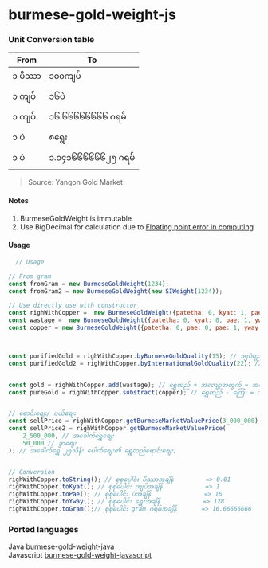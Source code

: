 # burmese-gold-weight-js
### Unit Conversion table
|From|To|
|--|--|
|၁ ပိဿာ| ၁၀၀ကျပ်|
|၁ ကျပ်| ၁၆ပဲ|
|၁ ကျပ်| ၁၆.၆၆၆၆၆၆၆၆ ဂရမ်|
|၁ ပဲ| ၈ရွေး|
|၁ ပဲ| ၁.၀၄၁၆၆၆၆၆၆၂၅ ဂရမ်|

> Source: Yangon Gold Market

#### Notes
1. BurmeseGoldWeight is immutable
2. Use BigDecimal for calculation due to [Floating point error in computing](https://betterprogramming.pub/why-is-0-1-0-2-not-equal-to-0-3-in-most-programming-languages-99432310d476)

#### Usage
```javascript
  // Usage

// From gram
const fromGram = new BurmeseGoldWeight(1234);
const fromGram2 = new BurmeseGoldWeight(new SIWeight(1234));

// Use directly use with constructor
const righWithCopper =  new BurmeseGoldWeight({patetha: 0, kyat: 1, pae: 0, yway: 0}); // ရွှေထည် ၁ကျပ်သား
const wastage =  new BurmeseGoldWeight({patetha: 0, kyat: 0, pae: 1, yway: 2}); // အလျေ့ာအတွက် ၁ပဲ ၂ရွေး
const copper = new BurmeseGoldWeight({patetha: 0, pae: 0, pae: 1, yway: 0}); // ကြေး(အတွင်းစပ်) ၁ပဲ



const purifiedGold = righWithCopper.byBurmeseGoldQuality(15); // ၁၅ပဲရည် အခေါက်ရွှေချွတ်ပြီး
const purifiedGold2 = righWithCopper.byInternationalGoldQuality(22); // 22/24 K အခေါက်ရွှေချွတ်ပြီး


const gold = righWithCopper.add(wastage); // ရွှေထည် + အလျော့အတွက် = အထည်လုပ် အချိန်
const pureGold = righWithCopper.substract(copper); // ရွှေထည် - ကြေး = အခေါက်


// ရောင်းစျေး/ ဝယ်စျေး
const sellPrice = righWithCopper.getBurmeseMarketValuePrice(3_000_000); // အခေါက်ရွှေ သိန်း၃၀ ပေါက်စျေး၏ ရွှေထည်ရောင်းစျေး
const sellPrice2 = righWithCopper.getBurmeseMarketValuePrice(
    2_500_000, // အခေါက်ရွှေစျေး
    50_000 // ခွာစျေး
); // အခေါက်ရွှေ ၂၅သိန်း ပေါက်စျေး၏ ရွှေထည်ရောင်းစျေး;


// Conversion
righWithCopper.toString(); // စုစုပေါင်း ပိဿာအချိန်         => 0.01
righWithCopper.toKyat(); // စုစုပေါင်း ကျပ်အချိန်            => 1
righWithCopper.toPae(); // စုစုပေါင်း ပဲအချိန်               => 16
righWithCopper.toYway(); // စုစုပေါင်း ရွှေးအချိန်            => 128 
righWithCopper.toGram();// စုစုပေါင်း gram ဂရမ်အချိန်       => 16.66666666
```


### Ported languages
Java [burmese-gold-weight-java](https://github.com/jianshangquan/burmese-gold-weight-java) \
Javascript [burmese-gold-weight-javascript](https://github.com/jianshangquan/burmese-weight-js)